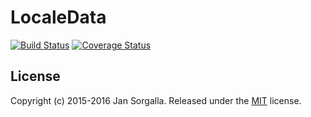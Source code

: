 LocaleData
==========

[![Build Status](https://travis-ci.org/jsor/locale-data.svg?branch=master)](https://travis-ci.org/jsor/locale-data)
[![Coverage Status](https://coveralls.io/repos/jsor/locale-data/badge.svg?branch=master&service=github)](https://coveralls.io/github/jsor/locale-data?branch=master)

License
-------

Copyright (c) 2015-2016 Jan Sorgalla. Released under the [MIT](LICENSE?raw=1) license.
